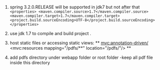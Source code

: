 1.   spring 3.2.0.RELEASE will be supported in jdk7 but not after that
     `<properties>
     <maven.compiler.source>1.7</maven.compiler.source>
     <maven.compiler.target>1.7</maven.compiler.target>
     <project.build.sourceEncoding>UTF-8</project.build.sourceEncoding>
     </properties>`
2. use jdk 1.7 to compile and build project .
3. host static files or accessing static views:
**
<mvc:annotation-driven/>
<mvc:resources mapping="/pdfs/**" location="/pdfs/"/>
**

4. add pdfs directory under webapp folder or root folder
-keep all pdf file inside this directory